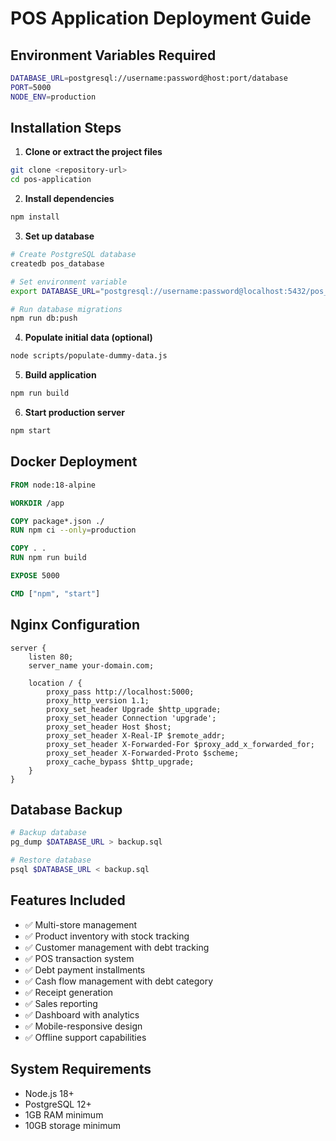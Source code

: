 # POS Application Deployment Guide

## Environment Variables Required

```bash
DATABASE_URL=postgresql://username:password@host:port/database
PORT=5000
NODE_ENV=production
```

## Installation Steps

1. **Clone or extract the project files**
```bash
git clone <repository-url>
cd pos-application
```

2. **Install dependencies**
```bash
npm install
```

3. **Set up database**
```bash
# Create PostgreSQL database
createdb pos_database

# Set environment variable
export DATABASE_URL="postgresql://username:password@localhost:5432/pos_database"

# Run database migrations
npm run db:push
```

4. **Populate initial data (optional)**
```bash
node scripts/populate-dummy-data.js
```

5. **Build application**
```bash
npm run build
```

6. **Start production server**
```bash
npm start
```

## Docker Deployment

```dockerfile
FROM node:18-alpine

WORKDIR /app

COPY package*.json ./
RUN npm ci --only=production

COPY . .
RUN npm run build

EXPOSE 5000

CMD ["npm", "start"]
```

## Nginx Configuration

```nginx
server {
    listen 80;
    server_name your-domain.com;

    location / {
        proxy_pass http://localhost:5000;
        proxy_http_version 1.1;
        proxy_set_header Upgrade $http_upgrade;
        proxy_set_header Connection 'upgrade';
        proxy_set_header Host $host;
        proxy_set_header X-Real-IP $remote_addr;
        proxy_set_header X-Forwarded-For $proxy_add_x_forwarded_for;
        proxy_set_header X-Forwarded-Proto $scheme;
        proxy_cache_bypass $http_upgrade;
    }
}
```

## Database Backup

```bash
# Backup database
pg_dump $DATABASE_URL > backup.sql

# Restore database
psql $DATABASE_URL < backup.sql
```

## Features Included

- ✅ Multi-store management
- ✅ Product inventory with stock tracking
- ✅ Customer management with debt tracking
- ✅ POS transaction system
- ✅ Debt payment installments
- ✅ Cash flow management with debt category
- ✅ Receipt generation
- ✅ Sales reporting
- ✅ Dashboard with analytics
- ✅ Mobile-responsive design
- ✅ Offline support capabilities

## System Requirements

- Node.js 18+
- PostgreSQL 12+
- 1GB RAM minimum
- 10GB storage minimum